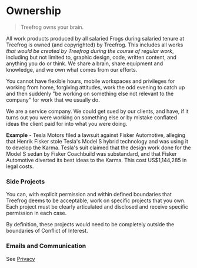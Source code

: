 # Ownership

> Treefrog owns your brain.

All work products produced by all salaried Frogs during salaried tenure at Treefrog is owned (and copyrighted) by Treefrog. This includes all works *that would be created by Treefrog during the course of regular work*, including but not limited to, graphic design, code, written content, and anything you do or think. We share a brain, share equipment and knowledge, and we own what comes from our efforts.

You cannot have flexible hours, mobile workspaces and privileges for working from home, forgiving attitudes, work the odd evening to catch up and then suddenly "be working on something else not relevant to the company" for work that we usually do.

We are a service company. We could get sued by our clients, and have, if it turns out you were working on something else or by mistake conflated ideas the client paid for into what you were doing.

**Example** - Tesla Motors filed a lawsuit against Fisker Automotive, alleging that Henrik Fisker stole Tesla's Model S hybrid technology and was using it to develop the Karma. Tesla's suit claimed that the design work done for the Model S sedan by Fisker Coachbuild was substandard, and that Fisker Automotive diverted its best ideas to the Karma. This cost US$1,144,285 in legal costs.

### Side Projects

You can, with explicit permission and within defined boundaries that Treefrog deems to be acceptable, work on specific projects that you own. Each project must be clearly articulated and disclosed and receive specific permission in each case.

By definition, these projects would need to be completely outside the boundaries of Conflict of Interest.

### Emails and Communication

See [Privacy](privacy.md)
